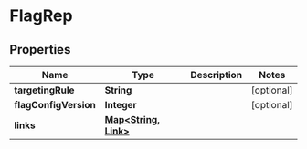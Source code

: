 

# FlagRep


## Properties

| Name | Type | Description | Notes |
|------------ | ------------- | ------------- | -------------|
|**targetingRule** | **String** |  |  [optional] |
|**flagConfigVersion** | **Integer** |  |  [optional] |
|**links** | [**Map&lt;String, Link&gt;**](Link.md) |  |  |



